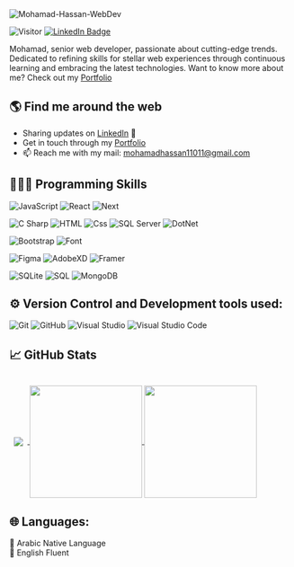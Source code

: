 <img src="https://github.com/Mohamad11011/Mohamad11011/assets/107344706/fda929f7-4864-4dd8-8357-c27fde522e6e"  alt="Mohamad-Hassan-WebDev">


![Visitor](https://visitor-badge.laobi.icu/badge?page_id=Mohamad11011)
[![LinkedIn Badge](https://img.shields.io/badge/LinkedIn-Profile-informational?style=flat&logo=linkedin&logoColor=white&color=0D76A8)](https://www.linkedin.com/in/moh11011/)
<p>
Mohamad, senior web developer, passionate about cutting-edge trends. Dedicated to refining skills for stellar web experiences through continuous learning and embracing the latest technologies.
Want to know more about me? Check out my <a href="https://mohamadhassan.com"> Portfolio</a> 
</p>

## 🌎 Find me around the web 
- Sharing updates on <a href="https://www.linkedin.com/in/moh11011/">LinkedIn</a> 💼
- Get in touch through my <a href="https://mohamadhassan.com"/> Portfolio</a> 
- 📫 Reach me with my mail: mohamadhassan11011@gmail.com




## 👨🏻‍💻 Programming Skills
<p>
  <img alt="JavaScript" src="https://img.shields.io/badge/JavaScript-F7DF1E?logo=javascript&logoColor=white&style=flat" />
  <img alt="React" src="https://img.shields.io/badge/React-61DAFB?style=for-the-badge&logo=react&logoColor=white&style=flat" />
  <img alt="Next" src="https://img.shields.io/badge/Next.js-000000?style=for-the-badge&logo=next.js&logoColor=white&style=flat" />
</p>
<p>
  <img alt="C Sharp" src="https://img.shields.io/badge/C%23-239120?logo=c-sharp&logoColor=white&style=flat" />
  <img alt="HTML" src="https://img.shields.io/badge/HTML-E34F26?logo=html5&logoColor=white&style=flat" />
  <img alt="Css" src="https://img.shields.io/badge/CSS-1572B6?logo=css3&logoColor=white&style=flat" />
  <img alt="SQL Server" src="https://img.shields.io/badge/SQL Server-CC2927?logo=microsoft+sql+server&logoColor=white&style=flat" />
  <img alt="DotNet" src="https://img.shields.io/badge/.NET-512BD4?style=for-the-badge&logo=dotnet&logoColor=white&style=flat" />
</p>
<p>
  <img alt="Bootstrap" src="https://img.shields.io/badge/Bootstrap-7952B3?&logo=bootstrap&logoColor=white&style=flat"/>
  <img alt="Font" src="https://img.shields.io/badge/Font_Awesome-339AF0?style=for-the-badge&logo=fontawesome&logoColor=white&style=flat"/>
</p>
<p>
  <img alt="Figma" src="https://img.shields.io/badge/Figma-F24E1E?style=for-the-badge&logo=figma&logoColor=white&style=flat" />
  <img alt="AdobeXD" src="https://img.shields.io/badge/Adobe_XD-DA1F26?style=for-the-badge&logo=adobe&logoColor=white&style=flat" />
  <img alt="Framer" src="https://img.shields.io/badge/Framer-0055FF?style=for-the-badge&logo=framer&logoColor=white&style=flat" />
</p>

<p>
   <img alt="SQLite" src="https://img.shields.io/badge/SQLite-07405E?style=for-the-badge&logo=sqlite&logoColor=white&style=flat" />
   <img alt="SQL" src="https://img.shields.io/badge/MySQL-005C84?style=for-the-badge&logo=mysql&logoColor=white&style=flat" />
   <img alt="MongoDB" src="https://img.shields.io/badge/MongoDb-005C84?style=for-the-badge&logo=MongoDb&logoColor=white&style=flat" />
  
</p>

## ⚙️ Version Control and Development tools used:
<p>
  <img alt="Git" src="https://img.shields.io/badge/Git-F05032?logo=git&logoColor=white&style=flat" />
  <img alt="GitHub" src="https://img.shields.io/badge/GitHub-181717?logo=github&logoColor=white&style=flat" />
  <img alt="Visual Studio" src="https://img.shields.io/badge/Visual Studio-5C2D91?logo=visual+studio&logoColor=white&style=flat" />
  <img alt="Visual Studio Code" src="https://img.shields.io/badge/Visual Studio Code-007ACC?logo=visual+studio+code&logoColor=white&style=flat" />
</p>

## &#x1f4c8; GitHub Stats

<br>

<a href="https://github.com/braydoncoyer">
  <img align="center" style="margin:0.5rem" src="https://github-readme-stats.vercel.app/api/top-langs/?username=mohamad11011&title_color=ffffff&text_color=c9cacc&icon_color=4AB197&bg_color=1A2B34" />
</a>
<a href="https://github.com/anuraghazra/github-readme-stats">
  <img height=200 align="center" src="https://github-readme-stats.vercel.app/api?username=anuraghazra" />
</a>
<a href="https://github.com/anuraghazra/convoychat">
  <img height=200 align="center" src="https://github-readme-stats.vercel.app/api/top-langs?username=anuraghazra&layout=compact&langs_count=8&card_width=320" />
</a>


## 🌐 Languages:
<p>
  🚩 Arabic Native Language
  <br/>
  🚩 English Fluent
</p>

<!---
Mohamad11011/Mohamad11011 is a ✨ special ✨ repository because its `README.md` (this file) appears on your GitHub profile.
You can click the Preview link to take a look at your changes.
--->
